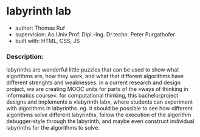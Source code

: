# labyrinth lab

* author: Thomas Ruf 
* supervision: Ao.Univ.Prof. Dipl.-Ing. Dr.techn. Peter Purgathofer
* built with: HTML, CSS, JS


### Description: 
labyrinths are wonderful little puzzles that can be used to show what algorithms are, how they work, 
and what that different algorithms have different strenghts and weaknesses. in a current research and 
design project, we are creating MOOC units for parts of the »ways of thinking in informatics course«. 
for computational thinking, this bachelorproject designs and implements a »labyrinth lab«, where students 
can experiment with algorithms in labyrinths. eg. it should be possible to see how different algorithms 
solve different labyrinths, follow the execution of the algorithm debugger-style through the labyrinth, 
and maybe even construct individual labyrinths for the algorithms to solve. 
